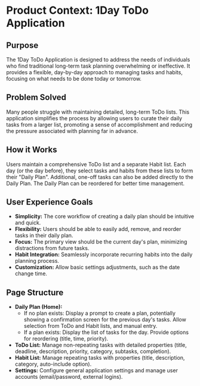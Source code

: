 # Product Context: 1Day ToDo Application

## Purpose

The 1Day ToDo Application is designed to address the needs of individuals who find traditional long-term task planning overwhelming or ineffective. It provides a flexible, day-by-day approach to managing tasks and habits, focusing on what needs to be done today or tomorrow.

## Problem Solved

Many people struggle with maintaining detailed, long-term ToDo lists. This application simplifies the process by allowing users to curate their daily tasks from a larger list, promoting a sense of accomplishment and reducing the pressure associated with planning far in advance.

## How it Works

Users maintain a comprehensive ToDo list and a separate Habit list. Each day (or the day before), they select tasks and habits from these lists to form their "Daily Plan". Additional, one-off tasks can also be added directly to the Daily Plan. The Daily Plan can be reordered for better time management.

## User Experience Goals

- **Simplicity:** The core workflow of creating a daily plan should be intuitive and quick.
- **Flexibility:** Users should be able to easily add, remove, and reorder tasks in their daily plan.
- **Focus:** The primary view should be the current day's plan, minimizing distractions from future tasks.
- **Habit Integration:** Seamlessly incorporate recurring habits into the daily planning process.
- **Customization:** Allow basic settings adjustments, such as the date change time.

## Page Structure

- **Daily Plan (Home):**
    - If no plan exists: Display a prompt to create a plan, potentially showing a confirmation screen for the previous day's tasks. Allow selection from ToDo and Habit lists, and manual entry.
    - If a plan exists: Display the list of tasks for the day. Provide options for reordering (title, time, priority).
- **ToDo List:** Manage non-repeating tasks with detailed properties (title, deadline, description, priority, category, subtasks, completion).
- **Habit List:** Manage repeating tasks with properties (title, description, category, auto-include option).
- **Settings:** Configure general application settings and manage user accounts (email/password, external logins).
